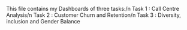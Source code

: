 This file contains my Dashboards of three tasks:/n
Task 1 : Call Centre Analysis/n
Task 2 : Customer Churn and Retention/n
Task 3 : Diversity, inclusion and Gender Balance
